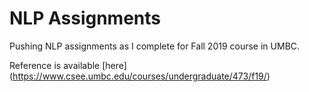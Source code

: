 # NLP Assignments

Pushing NLP assignments as I complete for Fall 2019 course in UMBC.

Reference is available [here] (https://www.csee.umbc.edu/courses/undergraduate/473/f19/)
